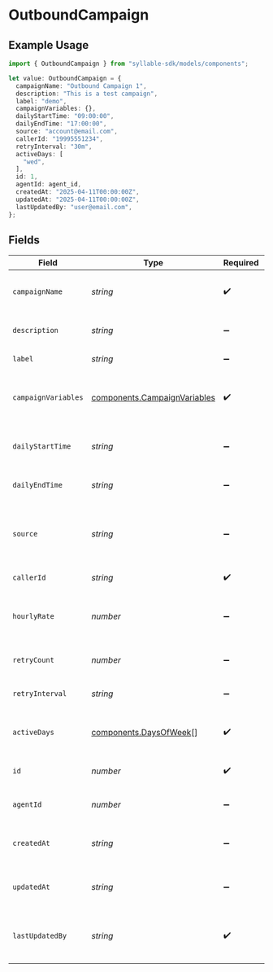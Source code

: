 # OutboundCampaign

## Example Usage

```typescript
import { OutboundCampaign } from "syllable-sdk/models/components";

let value: OutboundCampaign = {
  campaignName: "Outbound Campaign 1",
  description: "This is a test campaign",
  label: "demo",
  campaignVariables: {},
  dailyStartTime: "09:00:00",
  dailyEndTime: "17:00:00",
  source: "account@email.com",
  callerId: "19995551234",
  retryInterval: "30m",
  activeDays: [
    "wed",
  ],
  id: 1,
  agentId: agent_id,
  createdAt: "2025-04-11T00:00:00Z",
  updatedAt: "2025-04-11T00:00:00Z",
  lastUpdatedBy: "user@email.com",
};
```

## Fields

| Field                                                                        | Type                                                                         | Required                                                                     | Description                                                                  | Example                                                                      |
| ---------------------------------------------------------------------------- | ---------------------------------------------------------------------------- | ---------------------------------------------------------------------------- | ---------------------------------------------------------------------------- | ---------------------------------------------------------------------------- |
| `campaignName`                                                               | *string*                                                                     | :heavy_check_mark:                                                           | Human readable name of campaign                                              | Outbound Campaign 1                                                          |
| `description`                                                                | *string*                                                                     | :heavy_minus_sign:                                                           | Description of campaign                                                      | This is a test campaign                                                      |
| `label`                                                                      | *string*                                                                     | :heavy_minus_sign:                                                           | Label for campaign                                                           | test                                                                         |
| `campaignVariables`                                                          | [components.CampaignVariables](../../models/components/campaignvariables.md) | :heavy_check_mark:                                                           | Variables for campaign                                                       | {<br/>"key": "value",<br/>"key2": "value2"<br/>}                             |
| `dailyStartTime`                                                             | *string*                                                                     | :heavy_minus_sign:                                                           | Start time of campaign each day                                              | 09:00:00                                                                     |
| `dailyEndTime`                                                               | *string*                                                                     | :heavy_minus_sign:                                                           | End time of campaign each day                                                | 17:00:00                                                                     |
| `source`                                                                     | *string*                                                                     | :heavy_minus_sign:                                                           | Source phone number, email, or SMS number                                    | +19032900844                                                                 |
| `callerId`                                                                   | *string*                                                                     | :heavy_check_mark:                                                           | Caller ID for call                                                           | 19995551234                                                                  |
| `hourlyRate`                                                                 | *number*                                                                     | :heavy_minus_sign:                                                           | Target number of outreach calls per hour                                     | 25                                                                           |
| `retryCount`                                                                 | *number*                                                                     | :heavy_minus_sign:                                                           | Number of retries per target                                                 | 1                                                                            |
| `retryInterval`                                                              | *string*                                                                     | :heavy_minus_sign:                                                           | How long to wait before retrying                                             | 30m                                                                          |
| `activeDays`                                                                 | [components.DaysOfWeek](../../models/components/daysofweek.md)[]             | :heavy_check_mark:                                                           | Days of the week when campaign is active                                     | ["mon", "tue", "wed", "thu", "fri"]                                          |
| `id`                                                                         | *number*                                                                     | :heavy_check_mark:                                                           | Unique ID for campaign                                                       | 1                                                                            |
| `agentId`                                                                    | *number*                                                                     | :heavy_minus_sign:                                                           | ID of agent assigned to campaign                                             | agent_id                                                                     |
| `createdAt`                                                                  | *string*                                                                     | :heavy_minus_sign:                                                           | Timestamp of campaign creation                                               | 2025-04-11T00:00:00Z                                                         |
| `updatedAt`                                                                  | *string*                                                                     | :heavy_minus_sign:                                                           | Timestamp of campaign update                                                 | 2025-04-11T00:00:00Z                                                         |
| `lastUpdatedBy`                                                              | *string*                                                                     | :heavy_check_mark:                                                           | Email of user who last updated campaign                                      | user@email.com                                                               |